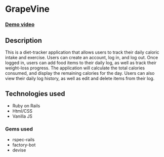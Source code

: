 # GrapeVine

### [Demo video](https://www.linkedin.com/feed/update/urn:li:activity:7061149481995489281/)

## Description

This is a diet-tracker application that allows users to track their daily caloric intake and exercise. Users can create an account, log in, and log out. Once logged in, users can add food items to their daily log, as well as track their weight-loss progress. The application will calculate the total calories consumed, and display the remaining calories for the day. Users can also view their daily log history, as well as edit and delete items from their log.

## Technologies used

- Ruby on Rails
- Html/CSS
- Vanilla JS

### Gems used

- rspec-rails
- factory-bot
- devise
